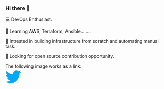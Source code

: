 ### Hi there 👋

💻 DevOps Enthusiast.

🌱 Learning AWS, Terraform, Ansible........

🤖 Intrested in building infrastructure from scratch and automating manual task.

🤝 Looking for open source contribution opportunity.

<!DOCTYPE html>
<html>
   <body>
      The following image works as a link:<br>
      <a href="https://twitter.com/RitheshGGowda">
         <img alt="Twitter" src="twitter.png"
         width=50" height="50">
      </a>
   </body>
</html>

<!--
**ritheshg06/ritheshg06** is a ✨ _special_ ✨ repository because its `README.md` (this file) appears on your GitHub profile.

Here are some ideas to get you started:

- 🔭 I’m currently working on ...
- 🌱 I’m currently learning ...
- 👯 I’m looking to collaborate on ...
- 🤔 I’m looking for help with ...
- 💬 Ask me about ...
- 📫 How to reach me: ...
- 😄 Pronouns: ...
- ⚡ Fun fact: ...
-->
